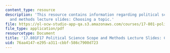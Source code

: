 ```yaml
---
content_type: resource
description: 'This resource contains information regarding political science scope
  and methods lecture slides: Choosing a topic.'
file: https://ol-ocw-studio-app-qa.s3.amazonaws.com/courses/17-801-political-science-scope-and-methods-fall-2017/76aa4147e295a311cbbf586c7900d723_MIT17_801F17_Week5_1.pdf
file_type: application/pdf
resourcetype: Document
title: '17.801F17 Political Science Scope and Methods Lecture Slides: Choosing a Topic'
uid: 76aa4147-e295-a311-cbbf-586c7900d723
---
```

